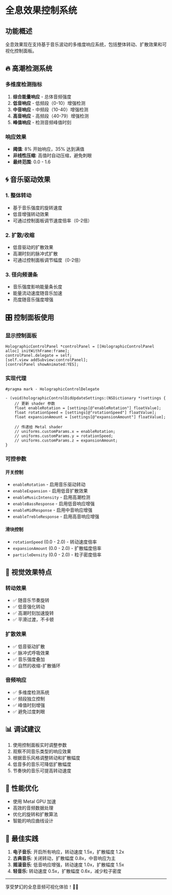 # 全息效果控制系统

## 功能概述

全息效果现在支持基于音乐波动的多维度响应系统，包括整体转动、扩散效果和可视化控制面板。

## 🔥 高潮检测系统

### 多维度检测指标

1. **综合能量响应** - 总体音频强度
2. **低音响应** - 低频段（0-10）增强检测
3. **中音响应** - 中频段（10-40）增强检测
4. **高音响应** - 高频段（40-79）增强检测
5. **峰值响应** - 检测音频峰值时刻

### 响应效果

- **阈值**: 8% 开始响应，35% 达到满值
- **非线性压缩**: 高值时自动压缩，避免刺眼
- **最终范围**: 0.0 - 1.6

## 🌀 音乐驱动效果

### 1. 整体转动
- 基于音乐强度的旋转速度
- 低音增强转动效果
- 可通过控制面板调节速度倍率（0-2倍）

### 2. 扩散/收缩
- 低音驱动的扩散效果
- 高潮时刻的脉冲式扩散
- 可通过控制面板调节幅度（0-2倍）

### 3. 径向频谱条
- 音乐强度影响能量条长度
- 能量流动速度随音乐加速
- 亮度随音乐强度增强

## 🎛️ 控制面板使用

### 显示控制面板

```objc
HolographicControlPanel *controlPanel = [[HolographicControlPanel alloc] initWithFrame:frame];
controlPanel.delegate = self;
[self.view addSubview:controlPanel];
[controlPanel showAnimated:YES];
```

### 实现代理

```objc
#pragma mark - HolographicControlDelegate

- (void)holographicControlDidUpdateSettings:(NSDictionary *)settings {
    // 更新 shader 参数
    float enableRotation = [settings[@"enableRotation"] floatValue];
    float rotationSpeed = [settings[@"rotationSpeed"] floatValue];
    float expansionAmount = [settings[@"expansionAmount"] floatValue];
    
    // 传递给 Metal shader
    // uniforms.customParams.x = enableRotation;
    // uniforms.customParams.y = rotationSpeed;
    // uniforms.customParams.z = expansionAmount;
}
```

### 可控参数

#### 开关控制
- `enableRotation` - 启用音乐驱动转动
- `enableExpansion` - 启用低音扩散效果
- `enableMusicIntensity` - 启用高潮检测
- `enableBassResponse` - 启用低音响应增强
- `enableMidResponse` - 启用中音响应增强
- `enableTrebleResponse` - 启用高音响应增强

#### 滑块控制
- `rotationSpeed` (0.0 - 2.0) - 转动速度倍率
- `expansionAmount` (0.0 - 2.0) - 扩散幅度倍率
- `particleDensity` (0.0 - 2.0) - 粒子密度倍率

## 🎨 视觉效果特点

### 转动效果
- ✅ 随音乐节奏旋转
- ✅ 低音强化转动
- ✅ 高潮时刻加速旋转
- ✅ 平滑过渡，不卡顿

### 扩散效果
- ✅ 低音驱动扩散
- ✅ 脉冲式呼吸效果
- ✅ 音乐强度叠加
- ✅ 自然的收缩-扩散循环

### 音频响应
- ✅ 多维度检测系统
- ✅ 频段独立控制
- ✅ 峰值时刻增强
- ✅ 避免过度刺眼

## 📊 调试建议

1. 使用控制面板实时调整参数
2. 观察不同音乐类型的响应效果
3. 根据音乐风格调整转动和扩散幅度
4. 低音多的音乐可降低扩散幅度
5. 节奏快的音乐可提高转动速度

## 🚀 性能优化

- 使用 Metal GPU 加速
- 高效的音频数据处理
- 优化的旋转和扩散算法
- 智能的响应曲线设计

## 🎯 最佳实践

1. **电子音乐**: 开启所有响应，转动速度 1.5x，扩散幅度 1.2x
2. **古典音乐**: 关闭转动，扩散幅度 0.8x，中音响应为主
3. **摇滚音乐**: 低音响应增强，转动速度 1.0x，扩散幅度 1.5x
4. **轻音乐**: 转动速度 0.5x，扩散幅度 0.6x，减少粒子密度

---

享受梦幻的全息音频可视化体验！🌌✨

